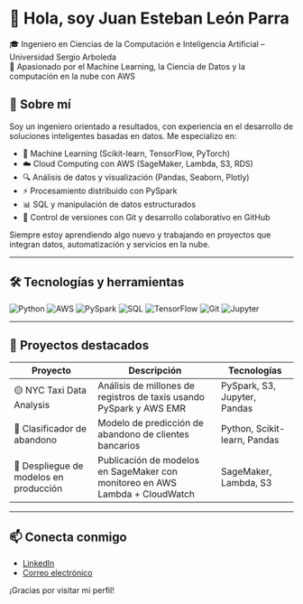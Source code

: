 # 👋 Hola, soy Juan Esteban León Parra

🎓 Ingeniero en Ciencias de la Computación e Inteligencia Artificial – Universidad Sergio Arboleda  
🚀 Apasionado por el Machine Learning, la Ciencia de Datos y la computación en la nube con AWS  

## 🚀 Sobre mí

Soy un ingeniero orientado a resultados, con experiencia en el desarrollo de soluciones inteligentes basadas en datos. Me especializo en:

- 🧠 Machine Learning (Scikit-learn, TensorFlow, PyTorch)
- ☁️ Cloud Computing con AWS (SageMaker, Lambda, S3, RDS)
- 🔍 Análisis de datos y visualización (Pandas, Seaborn, Plotly)
- ⚡ Procesamiento distribuido con PySpark
- 📊 SQL y manipulación de datos estructurados
- 🔧 Control de versiones con Git y desarrollo colaborativo en GitHub

Siempre estoy aprendiendo algo nuevo y trabajando en proyectos que integran datos, automatización y servicios en la nube.

---

## 🛠️ Tecnologías y herramientas

![Python](https://img.shields.io/badge/Python-3776AB?style=flat&logo=python&logoColor=white)
![AWS](https://img.shields.io/badge/AWS-232F3E?style=flat&logo=amazon-aws&logoColor=white)
![PySpark](https://img.shields.io/badge/PySpark-FDEE21?style=flat&logo=apache-spark&logoColor=black)
![SQL](https://img.shields.io/badge/SQL-4479A1?style=flat&logo=postgresql&logoColor=white)
![TensorFlow](https://img.shields.io/badge/TensorFlow-FF6F00?style=flat&logo=tensorflow&logoColor=white)
![Git](https://img.shields.io/badge/Git-F05032?style=flat&logo=git&logoColor=white)
![Jupyter](https://img.shields.io/badge/Jupyter-F37626?style=flat&logo=jupyter&logoColor=white)

---

## 📁 Proyectos destacados

| Proyecto | Descripción | Tecnologías |
|---------|-------------|-------------|
| 🟡 NYC Taxi Data Analysis | Análisis de millones de registros de taxis usando PySpark y AWS EMR | PySpark, S3, Jupyter, Pandas |
| 🧠 Clasificador de abandono | Modelo de predicción de abandono de clientes bancarios | Python, Scikit-learn, Pandas |
| 🚀 Despliegue de modelos en producción | Publicación de modelos en SageMaker con monitoreo en AWS Lambda + CloudWatch | SageMaker, Lambda, S3 |

---

## 📫 Conecta conmigo

- [LinkedIn](https://www.linkedin.com/in/juanleon)
- [Correo electrónico](mailto:juanleon@email.com)

¡Gracias por visitar mi perfil!
